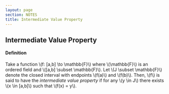 ```yaml
---
layout: page
section: NOTES
title: Intermediate Value Property
---
```


## Intermediate Value Property

#### Definition

Take a function \\(f: [a,b] \to \mathbb{F}\\) where \\(\mathbb{F}\\) is an ordered field and \\([a,b] \subset \mathbb{F}\\). Let \\(J \subset \mathbb{F}\\) denote the closed interval with endpoints \\(f(a)\\) and \\(f(b)\\). Then, \\(f\\) is said to have the _intermediate value property_ if for any \\(y \in J\\) there exists \\(x \in [a,b]\\) such that \\(f(x) = y\\).